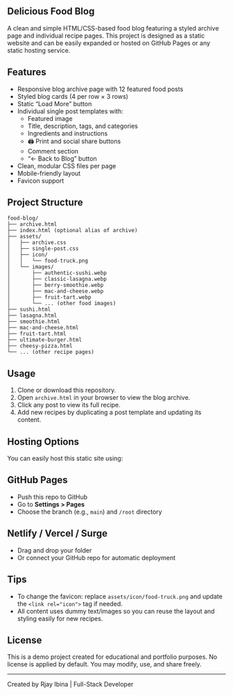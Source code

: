 
## Delicious Food Blog

A clean and simple HTML/CSS-based food blog featuring a styled archive page and individual recipe pages. This project is designed as a static website and can be easily expanded or hosted on GitHub Pages or any static hosting service.

## Features

- Responsive blog archive page with 12 featured food posts
- Styled blog cards (4 per row × 3 rows)
- Static “Load More” button
- Individual single post templates with:
  - Featured image
  - Title, description, tags, and categories
  - Ingredients and instructions
  - 🖨 Print and social share buttons
  - Comment section
  - “← Back to Blog” button
- Clean, modular CSS files per page
- Mobile-friendly layout
- Favicon support

## Project Structure

```
food-blog/
├── archive.html
├── index.html (optional alias of archive)
├── assets/
│   ├── archive.css
│   ├── single-post.css
│   ├── icon/
│   │   └── food-truck.png
│   └── images/
│       ├── authentic-sushi.webp
│       ├── classic-lasagna.webp
│       ├── berry-smoothie.webp
│       ├── mac-and-cheese.webp
│       ├── fruit-tart.webp
│       └── ... (other food images)
├── sushi.html
├── lasagna.html
├── smoothie.html
├── mac-and-cheese.html
├── fruit-tart.html
├── ultimate-burger.html
├── cheesy-pizza.html
└── ... (other recipe pages)
```

## Usage

1. Clone or download this repository.
2. Open `archive.html` in your browser to view the blog archive.
3. Click any post to view its full recipe.
4. Add new recipes by duplicating a post template and updating its content.

## Hosting Options

You can easily host this static site using:

## GitHub Pages
- Push this repo to GitHub
- Go to **Settings > Pages**
- Choose the branch (e.g., `main`) and `/root` directory

## Netlify / Vercel / Surge
- Drag and drop your folder
- Or connect your GitHub repo for automatic deployment

## Tips

- To change the favicon: replace `assets/icon/food-truck.png` and update the `<link rel="icon">` tag if needed.
- All content uses dummy text/images so you can reuse the layout and styling easily for new recipes.

## License

This is a demo project created for educational and portfolio purposes. No license is applied by default. You may modify, use, and share freely.

---

Created by Rjay Ibina | Full-Stack Developer